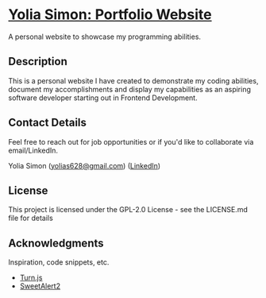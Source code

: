 # [Yolia Simon: Portfolio Website](https://zxltrvn.github.io/)

A personal website to showcase my programming abilities.

## Description

This is a personal website I have created to demonstrate my coding abilities, document my accomplishments and display my capabilities as an aspiring software developer starting out in Frontend Development.

## Contact Details

Feel free to reach out for job opportunities or if you'd like to collaborate via email/LinkedIn.

Yolia Simon (yolias628@gmail.com) ([LinkedIn](https://www.linkedin.com/in/yolia-simon-244200355/))

## License

This project is licensed under the GPL-2.0 License - see the LICENSE.md file for details

## Acknowledgments

Inspiration, code snippets, etc.
* [Turn.js](http://www.turnjs.com/)
* [SweetAlert2](https://sweetalert2.github.io/)
